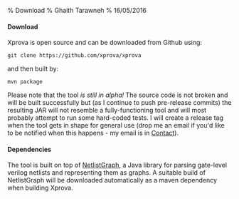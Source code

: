 % Download
% Ghaith Tarawneh
% 16/05/2016

#### Download

Xprova is open source and can be downloaded from Github using:

```
git clone https://github.com/xprova/xprova
```

and then built by:

```
mvn package
```

Please note that the tool _is still in alpha!_ The source code is not broken
and will be built successfully but (as I continue to push pre-release commits)
the resulting JAR will not resemble a fully-functioning tool and will most
probably attempt to run some hard-coded tests. I will create a release tag
when the tool gets in shape for general use (drop me an email if you'd like to
be notified when this happens - my email is in [Contact](contact.htm)).

#### Dependencies

The tool is built on top of [NetlistGraph](https://github.com/xprova/netlist-graph),
a Java library for parsing gate-level verilog netlists and
representing them as graphs. A suitable build of NetlistGraph will be
downloaded automatically as a maven dependency when building Xprova.
